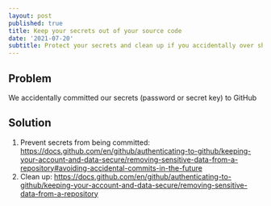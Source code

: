 ```yaml
---
layout: post
published: true
title: Keep your secrets out of your source code 
date: '2021-07-20'
subtitle: Protect your secrets and clean up if you accidentally over share  
---
```


## Problem
We accidentally committed our secrets (password or secret key) to GitHub

## Solution
1. Prevent secrets from being committed: https://docs.github.com/en/github/authenticating-to-github/keeping-your-account-and-data-secure/removing-sensitive-data-from-a-repository#avoiding-accidental-commits-in-the-future
2. Clean up: https://docs.github.com/en/github/authenticating-to-github/keeping-your-account-and-data-secure/removing-sensitive-data-from-a-repository

